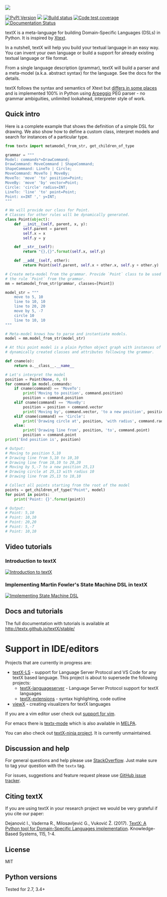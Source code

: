 ![](https://raw.githubusercontent.com/textX/textX/master/art/textX-logo.png)

[![PyPI Version](https://img.shields.io/pypi/v/textX.svg)](https://pypi.python.org/pypi/textX)
![](https://img.shields.io/pypi/l/textX.svg)
[![Build status](https://travis-ci.org/textX/textX.svg?branch=master)](https://travis-ci.org/textX/textX)
[![Code test coverage](https://coveralls.io/repos/github/textX/textX/badge.svg?branch=master)](https://coveralls.io/github/textX/textX?branch=master)
[![Documentation Status](https://img.shields.io/badge/docs-latest-green.svg)](http://textx.github.io/textX/latest/)


textX is a meta-language for building Domain-Specific Languages (DSLs) in
Python. It is inspired by [Xtext].

In a nutshell, textX will help you build your textual language in an easy way.
You can invent your own language or build a support for already existing textual
language or file format.

From a single language description (grammar), textX will build a parser and a
meta-model (a.k.a. abstract syntax) for the language. See the docs for the
details.

textX follows the syntax and semantics of Xtext but [differs in some
places](http://textx.github.io/textX/latest/about/comparison/) and is
implemented 100% in Python using [Arpeggio] PEG parser - no grammar ambiguities,
unlimited lookahead, interpreter style of work.


## Quick intro

Here is a complete example that shows the definition of a simple DSL for
drawing. We also show how to define a custom class, interpret models and search
for instances of a particular type.

```python
from textx import metamodel_from_str, get_children_of_type

grammar = """
Model: commands*=DrawCommand;
DrawCommand: MoveCommand | ShapeCommand;
ShapeCommand: LineTo | Circle;
MoveCommand: MoveTo | MoveBy;
MoveTo: 'move' 'to' position=Point;
MoveBy: 'move' 'by' vector=Point;
Circle: 'circle' radius=INT;
LineTo: 'line' 'to' point=Point;
Point: x=INT ',' y=INT;
"""

# We will provide our class for Point.
# Classes for other rules will be dynamically generated.
class Point(object):
    def __init__(self, parent, x, y):
        self.parent = parent
        self.x = x
        self.y = y

    def __str__(self):
        return "{},{}".format(self.x, self.y)

    def __add__(self, other):
        return Point(self.parent, self.x + other.x, self.y + other.y)

# Create meta-model from the grammar. Provide `Point` class to be used for
# the rule `Point` from the grammar.
mm = metamodel_from_str(grammar, classes=[Point])

model_str = """
    move to 5, 10
    line to 10, 10
    line to 20, 20
    move by 5, -7
    circle 10
    line to 10, 10
"""

# Meta-model knows how to parse and instantiate models.
model = mm.model_from_str(model_str)

# At this point model is a plain Python object graph with instances of
# dynamically created classes and attributes following the grammar.

def cname(o):
    return o.__class__.__name__

# Let's interpret the model
position = Point(None, 0, 0)
for command in model.commands:
    if cname(command) == 'MoveTo':
        print('Moving to position', command.position)
        position = command.position
    elif cname(command) == 'MoveBy':
        position = position + command.vector
        print('Moving by', command.vector, 'to a new position', position)
    elif cname(command) == 'Circle':
        print('Drawing circle at', position, 'with radius', command.radius)
    else:
        print('Drawing line from', position, 'to', command.point)
        position = command.point
print('End position is', position)

# Output:
# Moving to position 5,10
# Drawing line from 5,10 to 10,10
# Drawing line from 10,10 to 20,20
# Moving by 5,-7 to a new position 25,13
# Drawing circle at 25,13 with radius 10
# Drawing line from 25,13 to 10,10

# Collect all points starting from the root of the model
points = get_children_of_type("Point", model)
for point in points:
    print('Point: {}'.format(point))

# Output:
# Point: 5,10
# Point: 10,10
# Point: 20,20
# Point: 5,-7
# Point: 10,10
```


## Video tutorials


### Introduction to textX


[![Introduction to
textX](https://img.youtube.com/vi/CN2IVtInapo/0.jpg)](https://www.youtube.com/watch?v=CN2IVtInapo)


### Implementing Martin Fowler's State Machine DSL in textX

[![Implementing State Machine
DSL](https://img.youtube.com/vi/HI14jk0JIR0/0.jpg)](https://www.youtube.com/watch?v=HI14jk0JIR0)


## Docs and tutorials

The full documentation with tutorials is available at
http://textx.github.io/textX/stable/


# Support in IDE/editors

Projects that are currently in progress are:

- [textX-LS](https://github.com/textX/textX-LS) - support for Language Server
  Protocol and VS Code for any textX based language. This project is about to
  supersede the following projects:
  - [textX-languageserver](https://github.com/textX/textX-languageserver) -
    Language Server Protocol support for textX languages
  - [textX-extensions](https://github.com/textX/textX-extensions) - syntax
    highlighting, code outline
- [viewX](https://github.com/danielkupco/viewX-vscode) - creating visualizers
  for textX languages
  
If you are a vim editor user check
out [support for vim](https://github.com/textX/textx.vim/).

For emacs there is [textx-mode](https://github.com/textX/textx-mode) which is
also available in [MELPA](https://melpa.org/#/textx-mode).

You can also check
out [textX-ninja project](https://github.com/textX/textX-ninja). It is
currently unmaintained.


## Discussion and help

For general questions and help please use
[StackOverflow](https://stackoverflow.com/questions/tagged/textx). Just make
sure to tag your question with the `textx` tag.


For issues, suggestions and feature request please use 
[GitHub issue tracker](https://github.com/textX/textX/issues).


## Citing textX

If you are using textX in your research project we would be very grateful if you
cite our paper:

Dejanović I., Vaderna R., Milosavljević G., Vuković Ž. (2017). [TextX: A Python
tool for Domain-Specific Languages
implementation](https://www.doi.org/10.1016/j.knosys.2016.10.023).
Knowledge-Based Systems, 115, 1-4.


## License

MIT

## Python versions

Tested for 2.7, 3.4+


[Arpeggio]: https://github.com/textX/Arpeggio
[Xtext]: http://www.eclipse.org/Xtext/
